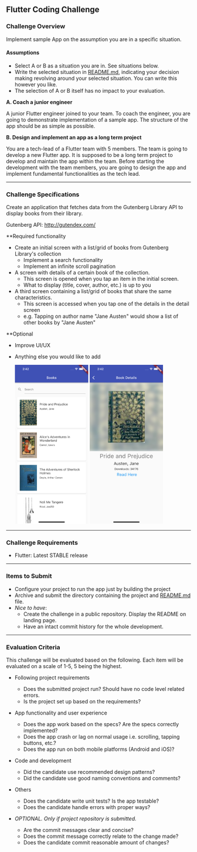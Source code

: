 ## Flutter Coding Challenge


### Challenge Overview

Implement sample App on the assumption you are in a specific situation.

#### Assumptions

- Select A or B as a situation you are in. See situations below.
- Write the selected situation in [README.md](http://readme.md/), indicating your decision making revolving around your selected situation. You can write this however you like.
- The selection of A or B itself has no impact to your evaluation.

**A. Coach a junior engineer**

A junior Flutter engineer joined to your team. To coach the engineer, you are going to demonstrate implementation of a sample app. The structure of the app should be as simple as possible.

**B. Design and implement an app as a long term project**

You are a tech-lead of a Flutter team with 5 members. The team is going to develop a new Flutter app. It is supposed to be a long term project to develop and maintain the app within the team. Before starting the development with the team members, you are going to design the app and implement fundamental functionalities as the tech lead.

---

### Challenge Specifications

Create an application that fetches data from the Gutenberg Library API to display books from their library. 

Gutenberg API: http://gutendex.com/

**Required functionality
- Create an initial screen with a list/grid of books from Gutenberg Library's collection
  - Implement a search functionality
  - Implement an infinite scroll pagination
- A screen with details of a certain book of the collection.
  - This screen is opened when you tap an item in the initial screen. 
  - What to display (title, cover, author, etc.) is up to you
- A third screen containing a list/grid of books that share the same characteristics.
  - This screen is accessed when you tap one of the details in the detail screen
  - e.g. Tapping on author name "Jane Austen" would show a list of other books by "Jane Austen"
  
  
  
**Optional
- Improve UI/UX
- Anything else you would like to add


  <img src="list.png" width="200"> <img src="detail.png" width="200">

---

### Challenge Requirements
- Flutter: Latest STABLE release


---


### Items to Submit
- Configure your project to run the app just by building the project
- Archive and submit the directory containing the project and [README.md](http://readme.md/) file.
- *Nice to have*:
  - Create the challenge in a public repository. Display the README on landing page.
  - Have an intact commit history for the whole development.
  
---

### Evaluation Criteria

This challenge will be evaluated based on the following. Each item will be evaluated on a scale of 1-5, 5 being the highest.
- Following project requirements
  - Does the submitted project run? Should have no code level related errors.
  - Is the project set up based on the requirements?
  
- App functionality and user experience
  - Does the app work based on the specs? Are the specs correctly implemented?
  - Does the app crash or lag on normal usage i.e. scrolling, tapping buttons, etc.? 
  - Does the app run on both mobile platforms (Android and iOS)?
  
- Code and development
  - Did the candidate use recommended design patterns?
  - Did the candidate use good naming conventions and comments?
  
- Others
  - Does the candidate write unit tests? Is the app testable?
  - Does the candidate handle errors with proper ways?

- *OPTIONAL. Only if project repository is submitted.*
  - Are the commit messages clear and concise?
  - Does the commit message correctly relate to the change made?
  - Does the candidate commit reasonable amount of changes?

